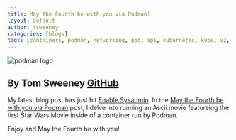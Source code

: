 ```yaml
---
title: May the Fourth be with you via Podman!
layout: default
author: tsweeney
categories: [blogs]
tags: [containers, podman, networking, pod, api, kubernetes, kube, v2, hpc, windows, mac]
---
```


![podman logo](../static/vectors/raw/podman.svg)

## By Tom Sweeney [GitHub](https://github.com/TomSweeneyRedhat)

My latest blog post has just hit [Enable Sysadmin](https://www.redhat.com/sysadmin/). In the
[May the Fourth be with you via Podman](https://www.redhat.com/sysadmin/may-fourth-podman) post,
I delve into running an Ascii movie featureing the first Star Wars Movie inside of a container
run by Podman.

Enjoy and May the Fourth be with you!
